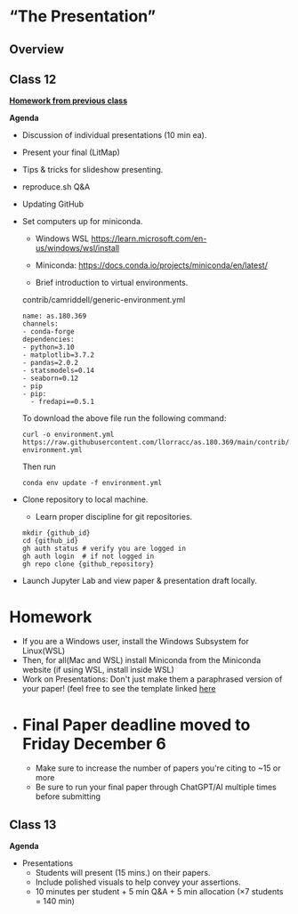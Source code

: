 # “The Presentation”

## Overview

## Class 12

**[Homework from previous class](https://github.com/llorracc/as.180.369/tree/main/materials/submission)**

**Agenda**
- Discussion of individual presentations (10 min ea).
- Present your final (LitMap)
- Tips & tricks for slideshow presenting.
- reproduce.sh Q&A
- Updating GitHub

- Set computers up for miniconda.
    - Windows WSL https://learn.microsoft.com/en-us/windows/wsl/install 
    - Miniconda: https://docs.conda.io/projects/miniconda/en/latest/

    - Brief introduction to virtual environments.

    contrib/camriddell/generic-environment.yml
    ```
    name: as.180.369
    channels:
    - conda-forge
    dependencies:
    - python=3.10
    - matplotlib=3.7.2
    - pandas=2.0.2
    - statsmodels=0.14
    - seaborn=0.12
    - pip
    - pip:
      - fredapi==0.5.1
    ```

    To download the above file run the following command:

    ```
    curl -o environment.yml https://raw.githubusercontent.com/llorracc/as.180.369/main/contrib/camriddell/generic-environment.yml
    ```

    Then run

    ```
    conda env update -f environment.yml
    ```

- Clone repository to local machine.
    - Learn proper discipline for git repositories.
    ```
    mkdir {github_id}
    cd {github_id}
    gh auth status # verify you are logged in
    gh auth login  # if not logged in
    gh repo clone {github_repository}
    ```

- Launch Jupyter Lab and view paper & presentation draft locally.

# Homework
- If you are a Windows user, install the Windows Subsystem for Linux(WSL)
- Then, for all(Mac and WSL) install Miniconda from the Miniconda website (if using WSL, install inside WSL)
- Work on Presentations: Don't just make them a paraphrased version of your paper! (feel free to see the template linked [here](https://github.com/llorracc/as.180.369/blob/main/contrib/Beyond_the_Streetlight.ipynb)
- # Final Paper deadline moved to Friday December 6
  - Make sure to increase the number of papers you're citing to ~15 or more
  - Be sure to run your final paper through ChatGPT/AI multiple times before submitting

## Class 13

**Agenda**
- Presentations
    - Students will present (15 mins.) on their papers.
    - Include polished visuals to help convey your assertions.
    - 10 minutes per student + 5 min Q&A + 5 min allocation (×7 students = 140 min)


